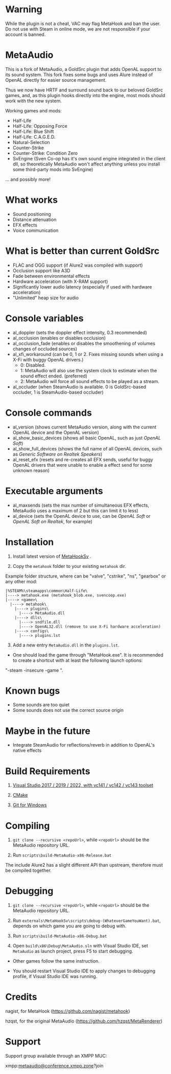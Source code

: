 # Warning
While the plugin is not a cheat, VAC may flag MetaHook and ban the user.
Do not use with Steam in online mode, we are not responsible if your account is banned.

# MetaAudio
This is a fork of MetaAudio, a GoldSrc plugin that adds OpenAL support to its sound system. This fork fixes some bugs and uses Alure instead of OpenAL directly for easier source management.

Thus we now have HRTF and surround sound back to our beloved GoldSrc games, and, as this plugin hooks directly into the engine, most mods should work with the new system.

Working games and mods:
- Half-Life
- Half-Life: Opposing Force
- Half-Life: Blue Shift
- Half-Life: C.A.G.E.D.
- Natural-Selection
- Counter-Strike
- Counter-Strike: Condition Zero
- SvEngine (Sven Co-op has it's own sound engine integrated in the client dll, so theoretically MetaAudio won't affect anything unless you install some third-party mods into SvEngine)

... and possibly more!

# What works
- Sound positioning
- Distance attenuation
- EFX effects
- Voice communication

# What is better than current GoldSrc
- FLAC and OGG support (if Alure2 was compiled with support)
- Occlusion support like A3D
- Fade between environmental effects
- Hardware acceleration (with X-RAM support)
- Significantly lower audio latency (especially if used with hardware acceleration)
- "Unlimited" heap size for audio

# Console variables
- al_doppler (sets the doppler effect intensity, 0.3 recommended)
- al_occlusion (enables or disables occlusion)
- al_occlusion_fade (enables or disables the smoothening of volumes changes of occluded sources)
- al_xfi_workaround (can be 0, 1 or 2. Fixes missing sounds when using a X-Fi with buggy OpenAL drivers.)
  - 0: Disabled.
  - 1: MetaAudio will also use the system clock to estimate when the sound effect ended. (preferred)
  - 2: MetaAudio will force all sound effects to be played as a stream.
- al_occluder (when SteamAudio is available. 0 is GoldSrc-based occluder, 1 is SteamAudio-based occluder)

# Console commands
- al_version (shows current MetaAudio version, along with the current OpenAL device and the OpenAL version)
- al_show_basic_devices (shows all basic OpenAL, such as just _OpenAL Soft_)
- al_show_full_devices (shows the full name of all OpenAL devices, such as _Generic Software on Realtek Speakers_)
- al_reset_efx (resets and re-creates all EFX sends, useful for buggy OpenAL drivers that were unable to enable a effect send for some unknown reason)

# Executable arguments
- al_maxsends (sets the max number of simultaneous EFX effects, MetaAudio uses a maximum of 2 but this can limit it to less)
- al_device (sets the OpenAL device to use, can be _OpenAL Soft_ or _OpenAL Soft on Realtek_, for example)

# Installation

1. Install latest version of [MetaHookSv](https://github.com/hzqst/MetaHookSv) .

2. Copy the `metahook` folder to your existing `metahook` dir.

Example folder structure, where <game> can be "valve", "cstrike", "ns", "gearbox" or any other mod:

```
|%STEAM%\steamapps\common\Half-Life\
|----> metahook.exe (metahook_blob.exe, svencoop.exe)
|----> <game>\
  |----> metahook\
    |----> plugins\
      |----> MetaAudio.dll
    |----> dlls\
      |----> sndfile.dll
      |----> OpenAL32.dll (remove to use X-Fi hardware acceleration)
    |----> configs\
      |----> plugins.lst
```

3. Add a new entry `MetaAudio.dll` in the `plugins.lst`.

* One should load the game through "MetaHook.exe". It is recommended to create a shortcut with at least the following launch options:

"-steam -insecure -game <game>".

# Known bugs

- Some sounds are too quiet
- Some sounds does not use the correct source origin

# Maybe in the future

- Integrate SteamAudio for reflections/reverb in addition to OpenAL's native effects

# Build Requirements

1. [Visual Studio 2017 / 2019 / 2022, with vc141 / vc142 / vc143 toolset](https://visualstudio.microsoft.com/)

2. [CMake](https://cmake.org/download/)

3. [Git for Windows](https://gitforwindows.org/)

# Compiling

1. `git clone --recursive <repoUrl>`, while `<repoUrl>` should be the MetaAudio repository URL.

2. Run `scripts\build-MetaAudio-x86-Release.bat`

The include Alure2 has a slight different API than upstream, therefore must be compiled together.

# Debugging

1. `git clone --recursive <repoUrl>`, while `<repoUrl>` should be the MetaAudio repository URL.

2. Run `externals\MetaHookSv\scripts\debug-(WhateverGameYouWant).bat`, depends on which game you are going to debug with.

3. Run `scripts\build-MetaAudio-x86-Debug.bat`

4. Open `build\x86\Debug\MetaAudio.sln` with Visual Studio IDE, set `MetaAudio` as launch project, press F5 to start debugging.

* Other games follow the same instruction.

* You should restart Visual Studio IDE to apply changes to debugging profile, if Visual Studio IDE was running.

# Credits

nagist, for MetaHook (https://github.com/nagist/metahook)

hzqst, for the original MetaAudio (https://github.com/hzqst/MetaRenderer)

# Support

Support group available through an XMPP MUC:

xmpp:metaaudio@conference.xmpp.zone?join